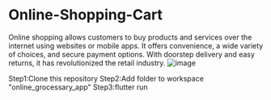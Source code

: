 # Online-Shopping-Cart
Online shopping allows customers to buy products and services over the internet using websites or mobile apps. It offers convenience, a wide variety of choices, and secure payment options. With doorstep delivery and easy returns, it has revolutionized the retail industry.
![image](https://github.com/user-attachments/assets/f132efdb-8128-4f35-95d1-4e865e189956)


Step1:Clone this repository
Step2:Add folder to workspace "online_grocessary_app"
Step3:flutter run

